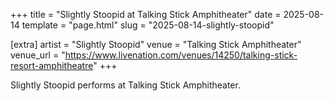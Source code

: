 +++
title = "Slightly Stoopid at Talking Stick Amphitheater"
date = 2025-08-14
template = "page.html"
slug = "2025-08-14-slightly-stoopid"

[extra]
artist = "Slightly Stoopid"
venue = "Talking Stick Amphitheater"
venue_url = "https://www.livenation.com/venues/14250/talking-stick-resort-amphitheatre"
+++

Slightly Stoopid performs at Talking Stick Amphitheater.
